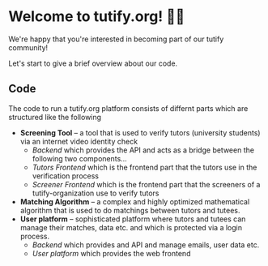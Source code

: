 # Welcome to tutify.org! 👨‍🏫

We're happy that you're interested in becoming part of our tutify community!


Let's start to give a brief overview about our code. 

## Code
The code to run a tutify.org platform consists of differnt parts which are structured like the following
* **Screening Tool** – a tool that is used to verify tutors (university students) via an internet video identity check
    * _Backend_ which provides the API and acts as a bridge between the following two components...
    * _Tutors Frontend_ which is the frontend part that the tutors use in the verification process
    * _Screener Frontend_ which is the frontend part that the screeners of a tutify-organization use to verify tutors
* **Matching Algorithm** – a complex and highly optimized mathematical algorithm that is used to do matchings between tutors and tutees. 
* **User platform** – sophisticated platform where tutors and tutees can manage their matches, data etc. and which is protected via a login process. 
    * _Backend_ which provides and API and manage emails, user data etc. 
    * _User platform_ which provides the web frontend

